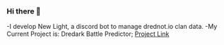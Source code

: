 ### Hi there 👋

<!--
**JacobM089/JacobM089** is a ✨ _special_ ✨ repository because its `README.md` (this file) appears on your GitHub profile.
Here are some ideas to get you started:
-->

-I develop New Light, a discord bot to manage drednot.io clan data.
-My Current Project is: Dredark Battle Predictor; [Project Link](https://replit.com/@JaWarrior/Dredark-Battle-Predictor?v=1)
